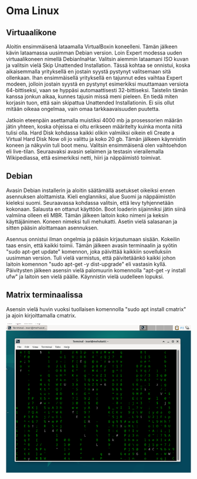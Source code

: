 # Oma Linux

## Virtuaalikone

Aloitin ensimmäisenä lataamalla VirtualBoxin koneelleni. Tämän jälkeen kävin lataamassa uusimman Debian version. Loin Expert modessa uuden virtuaalikoneen nimellä DebianInaHar. Valitsin aiemmin lataamani ISO kuvan ja valitsin vielä Skip Unattended Installation. Tässä kohtaa se onnistui, koska aikaisemmalla yrityksellä en jostain syystä pystynyt valitsemaan sitä ollenkaan. Ihan ensimmäisellä yrityksellä en tajunnut edes vaihtaa Expert modeen, jolloin jostain syystä en pystynyt esimerkiksi muuttamaan versiota 64-bittiseksi, vaan se hyppäsi automaattisesti 32-bittiseksi. Taistelin tämän kanssa jonkun aikaa, kunnes tajusin missä meni pieleen. En tiedä miten korjasin tuon, että sain skipattua Unattended Installationin. Ei siis ollut mitään oikeaa ongelmaa, vain omaa tarkkaavaisuuden puutetta.

Jatkoin eteenpäin asettamalla muistiksi 4000 mb ja prosessorien määrän jätin yhteen, koska ohjeissa ei oltu erikseen määritelty kuinka monta niitä tulisi olla. Hard Disk kohdassa kaikki olikin valmiiksi oikein eli Create a Virtual Hard Disk Now oli jo valittu ja koko 20 gb. Tämän jälkeen käynnistin koneen ja näkyviin tuli boot menu. Valitsin ensimmäisenä olen vaihtoehdon eli live-tilan. Seuraavaksi avasin selaimen ja testasin vierailemalla Wikipediassa, että esimerkiksi netti, hiiri ja näppäimistö toimivat.

## Debian

Avasin Debian installerin ja aloitin säätämällä asetukset oikeiksi ennen asennuksen aloittamista. Kieli englanniksi, alue Suomi ja näppäimistön kieleksi suomi. Seuraavassa kohdassa valitsin, että levy tyhjennetään kokonaan. Salausta en ottanut käyttöön. Boot loaderin sijainniksi jätin siinä valmiina olleen eli MBR. Tämän jälkeen laitoin koko nimeni ja keksin käyttäjänimen. Koneen nimeksi tuli mehukatti. Asetin vielä salasanan ja sitten pääsin aloittamaan asennuksen.

Asennus onnistui ilman ongelmia ja pääsin kirjautumaan sisään. Kokeilin taas ensin, että kaikki toimii. Tämän jälkeen avasin terminaalin ja syötin "sudo apt-get update" komennon, joka päivittää kaikkiin sovelluksiin uusimman version. Tuli vielä varmistus, että päivitetäänkö kaikki johon laitoin komennon "sudo apt-get -y dist-upgrade" eli vastasin kyllä. Päivitysten jälkeen asensin vielä palomuurin komennolla "apt-get -y install ufw" ja laitoin sen vielä päälle. Käynnistin vielä uudelleen lopuksi.

## Matrix terminaalissa

Asensin vielä huvin vuoksi tuollaisen komennolla "sudo apt install cmatrix" ja ajoin kirjoittamalla cmatrix. 

![Matrix terminaalissa](linuxmatrix.PNG)
